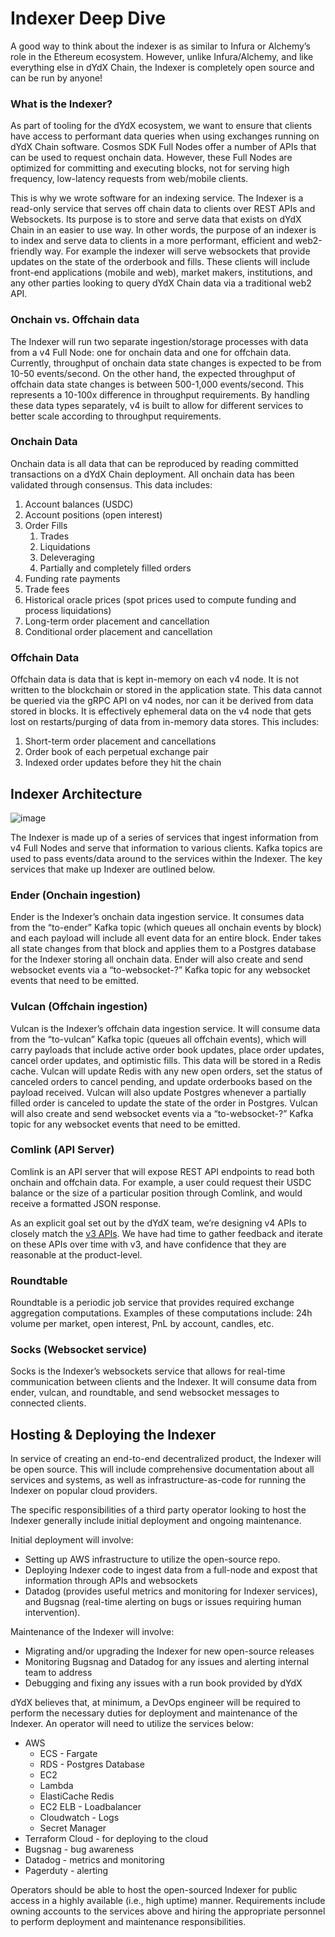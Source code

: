# Indexer Deep Dive

A good way to think about the indexer is as similar to Infura or Alchemy’s role in the Ethereum ecosystem. However, unlike Infura/Alchemy, and like everything else in dYdX Chain, the Indexer is completely open source and can be run by anyone!

### What is the Indexer?

As part of tooling for the dYdX ecosystem, we want to ensure that clients have access to performant data queries when using exchanges running on dYdX Chain software. Cosmos SDK Full Nodes offer a number of APIs that can be used to request onchain data. However, these Full Nodes are optimized for committing and executing blocks, not for serving high frequency, low-latency requests from web/mobile clients.

This is why we wrote software for an indexing service. The Indexer is a read-only service that serves off chain data to clients over REST APIs and Websockets. Its purpose is to store and serve data that exists on dYdX Chain in an easier to use way. In other words, the purpose of an indexer is to index and serve data to clients in a more performant, efficient and web2-friendly way. For example the indexer will serve websockets that provide updates on the state of the orderbook and fills. These clients will include front-end applications (mobile and web), market makers, institutions, and any other parties looking to query dYdX Chain data via a traditional web2 API.

### Onchain vs. Offchain data

The Indexer will run two separate ingestion/storage processes with data from a v4 Full Node: one for onchain data and one for offchain data. Currently, throughput of onchain data state changes is expected to be from 10-50 events/second. On the other hand, the expected throughput of offchain data state changes is between 500-1,000 events/second. This represents a 10-100x difference in throughput requirements. By handling these data types separately, v4 is built to allow for different services to better scale according to throughput requirements.

### Onchain Data

Onchain data is all data that can be reproduced by reading committed transactions on a dYdX Chain deployment. All onchain data has been validated through consensus. This data includes:

1. Account balances (USDC)
2. Account positions (open interest)
3. Order Fills 
    1. Trades 
    2. Liquidations
    3. Deleveraging
    4. Partially and completely filled orders
4. Funding rate payments
5. Trade fees
6. Historical oracle prices (spot prices used to compute funding and process liquidations)
7. Long-term order placement and cancellation
8. Conditional order placement and cancellation

### Offchain Data

Offchain data is data that is kept in-memory on each v4 node. It is not written to the blockchain or stored in the application state. This data cannot be queried via the gRPC API on v4 nodes, nor can it be derived from data stored in blocks. It is effectively ephemeral data on the v4 node that gets lost on restarts/purging of data from in-memory data stores. This includes:

1. Short-term order placement and cancellations
2. Order book of each perpetual exchange pair
3. Indexed order updates before they hit the chain

## Indexer Architecture

![image](https://github.com/dydxprotocol/v4-documentation/assets/130097657/8fc9842f-49e7-430f-a1f0-969c72489b28)

The Indexer is made up of a series of services that ingest information from v4 Full Nodes and serve that information to various clients. Kafka topics are used to pass events/data around to the services within the Indexer. The key services that make up Indexer are outlined below.

### Ender (Onchain ingestion)

Ender is the Indexer’s onchain data ingestion service. It consumes data from the “to-ender” Kafka topic (which queues all onchain events by block) and each payload will include all event data for an entire block. Ender takes all state changes from that block and applies them to a Postgres database for the Indexer storing all onchain data. Ender will also create and send websocket events via a “to-websocket-?” Kafka topic for any websocket events that need to be emitted.

### Vulcan (Offchain ingestion)

Vulcan is the Indexer’s offchain data ingestion service. It will consume data from the “to-vulcan” Kafka topic (queues all offchain events), which will carry payloads that include active order book updates, place order updates, cancel order updates, and optimistic fills. This data will be stored in a Redis cache. Vulcan will update Redis with any new open orders, set the status of canceled orders to cancel pending, and update orderbooks based on the payload received. Vulcan will also update Postgres whenever a partially filled order is canceled to update the state of the order in Postgres. Vulcan will also create and send websocket events via a “to-websocket-?” Kafka topic for any websocket events that need to be emitted.

### Comlink (API Server)

Comlink is an API server that will expose REST API endpoints to read both onchain and offchain data. For example, a user could request their USDC balance or the size of a particular position through Comlink, and would receive a formatted JSON response.

As an explicit goal set out by the dYdX team, we’re designing v4 APIs to closely match the [v3 APIs](https://dydx.exchange/blog/v4-deep-dive-indexer#:~:text=closely%20match%20the-,v3%20exchange%20APIs,-.%20We%20have%20had). We have had time to gather feedback and iterate on these APIs over time with v3, and have confidence that they are reasonable at the product-level.

### Roundtable

Roundtable is a periodic job service that provides required exchange aggregation computations. Examples of these computations include: 24h volume per market, open interest, PnL by account, candles, etc. 

### Socks (Websocket service)

Socks is the Indexer’s websockets service that allows for real-time communication between clients and the Indexer. It will consume data from ender, vulcan, and roundtable, and send websocket messages to connected clients.

## Hosting & Deploying the Indexer

In service of creating an end-to-end decentralized product, the Indexer will be open source.  This will include comprehensive documentation about all services and systems, as well as infrastructure-as-code for running the Indexer on popular cloud providers. 

The specific responsibilities of a third party operator looking to host the Indexer generally include initial deployment and ongoing maintenance. 

Initial deployment will involve: 

- Setting up AWS infrastructure to utilize the open-source repo.
- Deploying Indexer code to ingest data from a full-node and expost that information through APIs and websockets
- Datadog (provides useful metrics and monitoring for Indexer services), and Bugsnag (real-time alerting on bugs or issues requiring human intervention).

Maintenance of the Indexer will involve:

- Migrating and/or upgrading the Indexer for new open-source releases
- Monitoring Bugsnag and Datadog for any issues and alerting internal team to address
- Debugging and fixing any issues with a run book provided by dYdX

dYdX believes that, at minimum, a DevOps engineer will be required to perform the necessary duties for deployment and maintenance of the Indexer. An operator will need to utilize the services below: 

- AWS
    - ECS - Fargate
    - RDS - Postgres Database
    - EC2
    - Lambda
    - ElastiCache Redis
    - EC2 ELB - Loadbalancer
    - Cloudwatch - Logs
    - Secret Manager
- Terraform Cloud - for deploying to the cloud
- Bugsnag - bug awareness
- Datadog - metrics and monitoring
- Pagerduty - alerting

Operators should be able to host the open-sourced Indexer for public access in a highly available (i.e., high uptime) manner. Requirements include owning accounts to the services above and hiring the appropriate personnel to perform deployment and maintenance responsibilities. 
